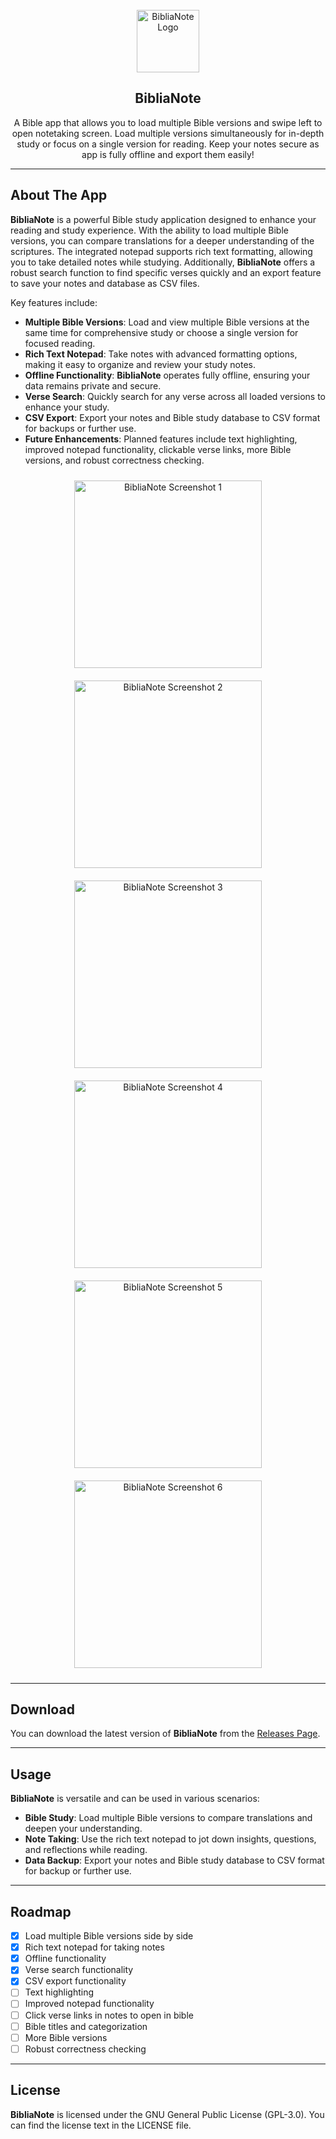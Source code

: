 <!-- PROJECT LOGO -->
<br />
<div align="center">
  <a href="https://github.com/sample_user/biblianote">
    <img src="assets/logo.png" alt="BibliaNote Logo" width="100" height="100">
  </a>

<h2 align="center">BibliaNote</h2>

<p align="center">
    A Bible app that allows you to load multiple Bible versions and swipe left to open notetaking screen. Load multiple versions simultaneously for in-depth study or focus on a single version for reading. Keep your notes secure as app is fully offline and export them easily!
    <br />
</p>
</div>

---

<!-- ABOUT THE APP -->
## About The App

**BibliaNote** is a powerful Bible study application designed to enhance your reading and study experience. With the ability to load multiple Bible versions, you can compare translations for a deeper understanding of the scriptures. The integrated notepad supports rich text formatting, allowing you to take detailed notes while studying. Additionally, **BibliaNote** offers a robust search function to find specific verses quickly and an export feature to save your notes and database as CSV files.

Key features include:
- **Multiple Bible Versions**: Load and view multiple Bible versions at the same time for comprehensive study or choose a single version for focused reading.
- **Rich Text Notepad**: Take notes with advanced formatting options, making it easy to organize and review your study notes.
- **Offline Functionality**: **BibliaNote** operates fully offline, ensuring your data remains private and secure.
- **Verse Search**: Quickly search for any verse across all loaded versions to enhance your study.
- **CSV Export**: Export your notes and Bible study database to CSV format for backups or further use.
- **Future Enhancements**: Planned features include text highlighting, improved notepad functionality, clickable verse links, more Bible versions, and robust correctness checking.

<p align="center">
  <img src="assets/screenshot1.jpg" alt="BibliaNote Screenshot 1" width="300px" style="margin: 10px;">
  <img src="assets/screenshot2.jpg" alt="BibliaNote Screenshot 2" width="300px" style="margin: 10px;">
  <img src="assets/screenshot3.jpg" alt="BibliaNote Screenshot 3" width="300px" style="margin: 10px;">
  <img src="assets/screenshot4.jpg" alt="BibliaNote Screenshot 4" width="300px" style="margin: 10px;">
  <img src="assets/screenshot5.jpg" alt="BibliaNote Screenshot 5" width="300px" style="margin: 10px;">
 <img src="assets/screenshot6.jpg" alt="BibliaNote Screenshot 6" width="300px" style="margin: 10px;">
</p>

---

<!-- DOWNLOAD -->
## Download

You can download the latest version of **BibliaNote** from the [Releases Page](https://github.com/illichtz/BibliaNote/releases/).

---

<!-- USAGE EXAMPLES -->
## Usage

**BibliaNote** is versatile and can be used in various scenarios:
- **Bible Study**: Load multiple Bible versions to compare translations and deepen your understanding.
- **Note Taking**: Use the rich text notepad to jot down insights, questions, and reflections while reading.
- **Data Backup**: Export your notes and Bible study database to CSV format for backup or further use.

---

<!-- ROADMAP -->
## Roadmap

- [x] Load multiple Bible versions side by side
- [x] Rich text notepad for taking notes
- [x] Offline functionality
- [x] Verse search functionality
- [x] CSV export functionality
- [ ] Text highlighting
- [ ] Improved notepad functionality
- [ ] Click verse links in notes to open in bible
- [ ] Bible titles and categorization
- [ ] More Bible versions
- [ ] Robust correctness checking

---

<!-- LICENSE -->
## License

**BibliaNote** is licensed under the GNU General Public License (GPL-3.0). You can find the license text in the LICENSE file.

